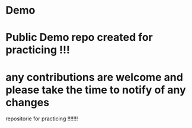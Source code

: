 # Demo 
# Public Demo repo created for practicing !!!
# any contributions are welcome and please take the time to notify of any changes


repositorie for practicing !!!!!!!
